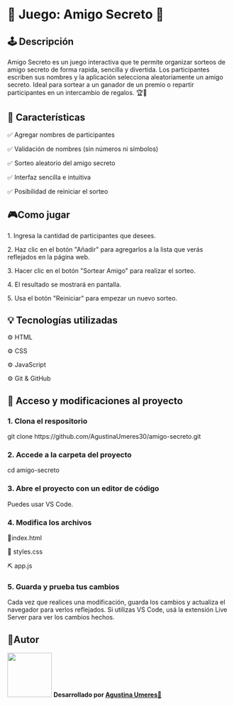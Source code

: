 <h1>🎲 Juego: Amigo Secreto 🎲</h1>

<h2>🕹️ Descripción</h2>
<p> Amigo Secreto es un juego interactiva que te permite organizar sorteos de amigo secreto de forma rapida, sencilla y divertida. Los participantes escriben sus nombres y la aplicación selecciona aleatoriamente un amigo secreto. Ideal para sortear a un ganador de un premio o repartir participantes en un intercambio de regalos. 🏆🎊

<h2> 🚀 Características </h2>
<p>✅ Agregar nombres de participantes</p>
<p>✅ Validación de nombres (sin números ni símbolos)</p>
<p>✅ Sorteo aleatorio del amigo secreto</p>
<p>✅ Interfaz sencilla e intuitiva</p>
<p>✅ Posibilidad de reiniciar el sorteo</p>

<h2>🎮Como jugar</h2>
<p>1. Ingresa la cantidad de participantes que desees.</p>
<p>2. Haz clic en el botón "Añadir" para agregarlos a la lista que verás reflejados en la página web.</p>
<p>3. Hacer clic en el botón "Sortear Amigo" para realizar el sorteo.</p>
<p>4. El resultado se mostrará en pantalla.</p>
<p>5. Usa el botón "Reiniciar" para empezar un nuevo sorteo.</p>

<h2>💡 Tecnologías utilizadas</h2>
<p>⚙️ HTML</p>
<p>⚙️ CSS</p>
<p>⚙️ JavaScript</p>
<p>⚙️ Git & GitHub</p>

<h2>📌 Acceso y modificaciones al proyecto</h2>
<h3> 1. Clona el respositorio</h3>
<p>git clone https://github.com/AgustinaUmeres30/amigo-secreto.git</p>
<h3>2. Accede a la carpeta del proyecto</h3>
<p>cd amigo-secreto</p>
<h3>3. Abre el proyecto con un editor de código</h3>
<p> Puedes usar VS Code.</p>
<h3>4. Modifica los archivos</h3>
<p> 🧱index.html</p>
<p>🎨 styles.css</p>
<p>⛏️ app.js</p>
<h3>5. Guarda y prueba tus cambios</h3>
<p>Cada vez que realices una modificación, guarda los cambios y actualiza el navegador para verlos reflejados. Si utilizas VS Code, usá la extensión Live Server para ver los cambios hechos.</p>

<h2>📝Autor</h2>
<img src="https://avatars.githubusercontent.com/AgustinaUmeres30" width="100"> 
<strong>Desarrollado por <a href="https://github.com/AgustinaUmeres30">Agustina Umeres🌟</a></strong>
</p>








